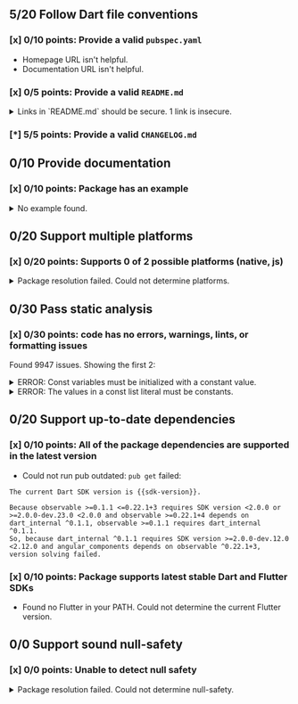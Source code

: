 ## 5/20 Follow Dart file conventions

### [x] 0/10 points: Provide a valid `pubspec.yaml`

* Homepage URL isn't helpful.
* Documentation URL isn't helpful.

### [x] 0/5 points: Provide a valid `README.md`

<details>
<summary>
Links in `README.md` should be secure. 1 link is insecure.
</summary>

`README.md:51:22`

```
   ╷
51 │ component's provided <a href="http://sass-lang.com/guide#topic-6">Sass mixins</a>.</p>
   │                      ^^^^^^^^^^^^^^^^^^^^^^^^^^^^^^^^^^^^^^^^^^^^^
   ╵
```

Use `https` URLs instead.
</details>

### [*] 5/5 points: Provide a valid `CHANGELOG.md`


## 0/10 Provide documentation

### [x] 0/10 points: Package has an example

<details>
<summary>
No example found.
</summary>

See [package layout](https://dart.dev/tools/pub/package-layout#examples) guidelines on how to add an example.
</details>

## 0/20 Support multiple platforms

### [x] 0/20 points: Supports 0 of 2 possible platforms (native, js)

<details>
<summary>
Package resolution failed. Could not determine platforms.
</summary>

Run `pub get` for more information.
</details>

## 0/30 Pass static analysis

### [x] 0/30 points: code has no errors, warnings, lints, or formatting issues

Found 9947 issues. Showing the first 2:

<details>
<summary>
ERROR: Const variables must be initialized with a constant value.
</summary>

`lib/angular_components.dart:229:3`

```
    ╷
229 │   ClickableTooltipTargetDirective,
    │   ^^^^^^^^^^^^^^^^^^^^^^^^^^^^^^^
    ╵
```

To reproduce make sure you are using [pedantic](https://pub.dev/packages/pedantic#using-the-lints) and run `dartanalyzer lib/angular_components.dart`
</details>
<details>
<summary>
ERROR: The values in a const list literal must be constants.
</summary>

`lib/angular_components.dart:229:3`

```
    ╷
229 │   ClickableTooltipTargetDirective,
    │   ^^^^^^^^^^^^^^^^^^^^^^^^^^^^^^^
    ╵
```

To reproduce make sure you are using [pedantic](https://pub.dev/packages/pedantic#using-the-lints) and run `dartanalyzer lib/angular_components.dart`
</details>

## 0/20 Support up-to-date dependencies

### [x] 0/10 points: All of the package dependencies are supported in the latest version

* Could not run pub outdated: `pub get` failed: 

 ```
The current Dart SDK version is {{sdk-version}}.

Because observable >=0.1.1 <=0.22.1+3 requires SDK version <2.0.0 or >=2.0.0-dev.23.0 <2.0.0 and observable >=0.22.1+4 depends on dart_internal ^0.1.1, observable >=0.1.1 requires dart_internal ^0.1.1.
So, because dart_internal ^0.1.1 requires SDK version >=2.0.0-dev.12.0 <2.12.0 and angular_components depends on observable ^0.22.1+3, version solving failed.
```

### [x] 0/10 points: Package supports latest stable Dart and Flutter SDKs

* Found no Flutter in your PATH. Could not determine the current Flutter version.

## 0/0 Support sound null-safety

### [x] 0/0 points: Unable to detect null safety

<details>
<summary>
Package resolution failed. Could not determine null-safety.
</summary>

Run `pub get` for more information.
</details>